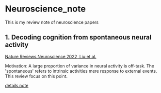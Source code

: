 # Neuroscience_note
This is my review note of neuroscience papers

## 1. Decoding cognition from spontaneous neural activity 
[Nature Reviews Neuroscience 2022, Liu et al.](https://www.nature.com/articles/s41583-022-00570-z)

Motivation: 
A large proportion of variance in neural activity is off-task. The 'spontaneous' refers to intrinsic activities mere response to external events. This review focus on this point.

[details note](./Decoding_cognition_from_spontaneous_neural_activity/note.md)